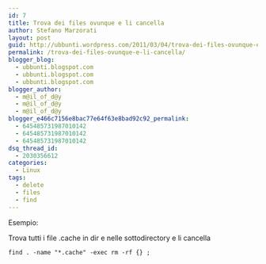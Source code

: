 ```yaml
---
id: 7
title: Trova dei files ovunque e li cancella
author: Stefano Marzorati
layout: post
guid: http://ubbunti.wordpress.com/2011/03/04/trova-dei-files-ovunque-e-li-cancella
permalink: /trova-dei-files-ovunque-e-li-cancella/
blogger_blog:
  - ubbunti.blogspot.com
  - ubbunti.blogspot.com
  - ubbunti.blogspot.com
blogger_author:
  - m@il_of_d@y
  - m@il_of_d@y
  - m@il_of_d@y
blogger_e466c7156e8bac77e64f63e8bad92c92_permalink:
  - 645485731987010142
  - 645485731987010142
  - 645485731987010142
dsq_thread_id:
  - 2030356612
categories:
  - Linux
tags:
  - delete
  - files
  - find
---
```

Esempio:

Trova tutti i file .cache in dir e nelle sottodirectory e li cancella

`find . -name "*.cache" -exec rm -rf {} ;`
